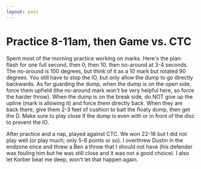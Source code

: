 ```yaml
---
layout: post
---
```


# Practice 8-11am, then Game vs. CTC

Spent most of the morning practice working on marks. Here's the plan: flash for one full second, then 0, then 10, then no-around at 3-4 seconds. The no-around is 100 degrees, but think of it as a 10 mark but rotated 90 degrees. You still have to stop the IO, but only allow the dump to go directly backwards. As for guarding the dump, when the dump is on the open side, force them upfield (the no-around mark won't be very helpful here, so force the harder throw). When the dump is on the break side,  do NOT give up the upline (mark is allowing it) and force them directly back. When they are back there, give them 2-3 feet of cushion to bait the floaty dump, then get the D. Make sure to play close if the dump is even with or in front of the disc to prevent the IO.

After practice and a nap, played against CTC. We won 22-16 but I did not play well (or play much; only 5-6 points or so). I overthrew Dustin in the endzone once and threw a Ben a throw that I should not have (his defender was fouling him but he was still close and it was not a good choice). I also let Korber beat me deep, won't let that happen again.
